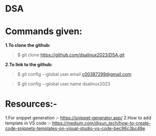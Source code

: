# DSA

# Commands given:
**1.To clone the github:**
> $ git clone https://github.com/dsalinux2023/DSA.git

**2.To link to the github:**
> $ git config --global user.email c00387299@gmail.com

> $ git config --global user.name dsalinux2023

# Resources:-
1.For snippet generation :- https://snippet-generator.app/
2.How to add template in VS code :- https://medium.com/@sun_tech/how-to-create-code-snippets-templates-on-visual-studio-vs-code-bec96c3bc48e